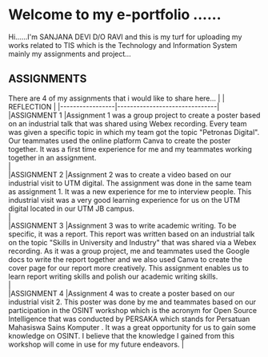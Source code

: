 # Welcome to my e-portfolio ......

Hi......I'm SANJANA DEVI D/O RAVI and this is my turf for uploading my works related to TIS which is the Technology and Information System mainly my assignments and project...

## ASSIGNMENTS

There are 4 of my assignments that i would like to share here...
|                 | REFLECTION                    |
|-----------------|-------------------------------|
|ASSIGNMENT 1     |Assignment 1 was a group project to create a poster based on an industrial talk that was shared  using Webex recording. Every team was given 
a specific topic in which my team got the topic "Petronas Digital". Our teammates used the online platform Canva to create the poster together. It was a first 
time experience for me and my  teammates working together in an assignment.                                
|                                                          
|ASSIGNMENT 2     |Assignment 2 was to create a video based on our industrial visit to UTM digital. The assignment was done in the same team as assignment 1. 
It was a new experience for me to  interview people. This industrial visit was a very good learning experience for us on the UTM digital located in our 
UTM JB campus.                               
|                             
|ASSIGNMENT 3     |Assignment 3 was to write academic writing. To be specific, it was a report. This report was written based on an industrial talk on the 
topic "Skills in  University and Industry" that was shared via a Webex recording. As it was a group project, me and teammates used the Google docs to write 
the report together and we also used Canva to create the cover page for our report more creatively. This assignment enables us to learn report writing skills 
and polish our academic writing skills.                               
|                             
|ASSIGNMENT 4     |Assignment 4 was to create a poster based on our industrial visit 2. This poster was done by me and teammates based on our participation in 
the OSINT workshop which is the acronym for Open Source Intelligence that was conducted by PERSAKA which stands for Persatuan Mahasiswa Sains Komputer . It was 
a great opportunity for us to gain some knowledge on OSINT. I believe that the knowledge I gained from this workshop will come in use for my future endeavors.                               |                             

